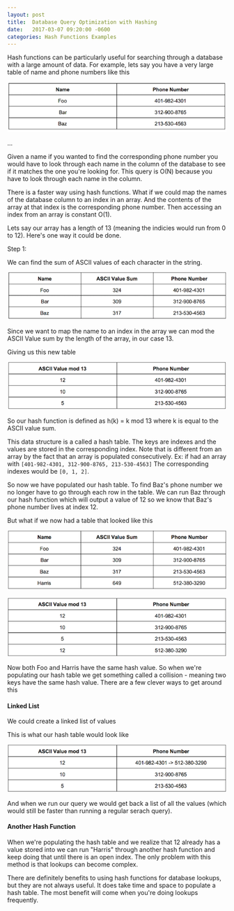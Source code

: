 ```yaml
---
layout: post
title:  Database Query Optimization with Hashing
date:   2017-03-07 09:20:00 -0600
categories: Hash Functions Examples
---
```


Hash functions can be particularly useful for searching through a database with a large amount of data. For example, lets say you have a very large table of name and phone numbers like this

![Table1](/assets/Table1.png)

  ...


Given a name if you wanted to find the corresponding phone number you would have to look through each name in the column of the database to see if it matches the one you're looking for. This query is O(N) because you have to look through each name in the column. 

There is a faster way using hash functions. What if we could map the names of the database column to an index in an array. And the contents of the array at that index is the corresponding phone number. Then accessing an index from an array is constant O(1). 

Lets say our array has a length of 13 (meaning the indicies would run from 0 to 12). Here's one way it could be done. 

Step 1:

We can find the sum of ASCII values of each character in the string. 

![Table2](/assets/Table2.png)


Since we want to map the name to an index in the array we can mod the ASCII Value sum by the length of the array, in our case 13. 

Giving us this new table

![Table3](/assets/Table3.png)

So our hash function is defined as h(k) = k mod 13 where k is equal to the ASCII value sum. 

This data structure is a called a hash table. The keys are indexes and the values are stored in the corresponding index. Note that is different from an array by the fact that an array is populated consecutively. Ex: if had an array with `[401-982-4301, 312-900-8765, 213-530-4563]` The corresponding indexes would be `[0, 1, 2]`.

So now we have populated our hash table. To find Baz's phone number we no longer have to go through each row in the table. We can run Baz through our hash function which will output a value of 12 so we know that Baz's phone number lives at index 12. 

But what if we now had a table that looked like this

![Table4](/assets/Table4.png)

![Table5](/assets/Table5.png)

Now both Foo and Harris have the same hash value. So when we're populating our hash table we get something called a collision - meaning two keys have the same hash value. There are a few clever ways to get around this 

#### Linked List

We could create a linked list of values

This is what our hash table would look like

![Table6](/assets/Table6.png)

And when we run our query we would get back a list of all the values (which would still be faster than running a regular serach query). 

#### Another Hash Function
When we're populating the hash table and we realize that 12 already has a value stored into we can run "Harris" through another hash function and keep doing that until there is an open index. The only problem with this method is that lookups can become complex. 

There are definitely benefits to using hash functions for database lookups, but they are not always useful. It does take time and space to populate a hash table. The most benefit will come when you're doing lookups frequently. 
